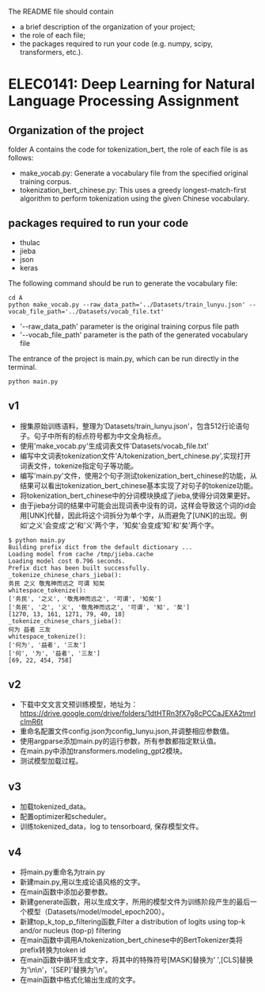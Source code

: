 ﻿The README file should contain 
- a brief description of the organization of your project; 
- the role of each file; 
- the packages required to run your code (e.g. numpy, scipy, transformers, etc.).

# ELEC0141: Deep Learning for Natural Language Processing Assignment 
## Organization of the project
folder A contains the code for tokenization_bert, the role of each file is as follows:
- make_vocab.py: Generate a vocabulary file from the specified original training corpus.
- tokenization_bert_chinese.py: This uses a greedy longest-match-first algorithm to perform tokenization using the given Chinese vocabulary.


## packages required to run your code
- thulac
- jieba
- json
- keras

The following command should be run to generate the vocabulary file:
```
cd A
python make_vocab.py --raw_data_path='../Datasets/train_lunyu.json' --vocab_file_path='../Datasets/vocab_file.txt'

```
- '--raw_data_path' parameter is the original training corpus file path
- '--vocab_file_path' parameter is the path of the generated vocabulary file

The entrance of the project is main.py, which can be run directly in the terminal.
```
python main.py
```

## v1
- 搜集原始训练语料，整理为'Datasets/train_lunyu.json'，包含512行论语句子。句子中所有的标点符号都为中文全角标点。
- 使用'make_vocab.py'生成词表文件'Datasets/vocab_file.txt'
- 编写中文词表tokenization文件'A/tokenization_bert_chinese.py',实现打开词表文件，tokenize指定句子等功能。
- 编写'main.py'文件，使用2个句子测试tokenization_bert_chinese的功能，从结果可以看出tokenization_bert_chinese基本实现了对句子的tokenize功能。
- 将tokenization_bert_chinese中的分词模块换成了jieba,使得分词效果更好。
- 由于jieba分词的结果中可能会出现词表中没有的词，这样会导致这个词的id会用[UNK]代替，因此将这个词拆分为单个字，从而避免了[UNK]的出现。例如'之义'会变成'之'和'义'两个字，'知矣'会变成'知'和'矣'两个字。
```
$ python main.py
Building prefix dict from the default dictionary ...
Loading model from cache /tmp/jieba.cache
Loading model cost 0.796 seconds.
Prefix dict has been built successfully.
_tokenize_chinese_chars_jieba():
务民 之义 敬鬼神而远之 可谓 知矣
whitespace_tokenize():
['务民', '之义', '敬鬼神而远之', '可谓', '知矣']
['务民', '之', '义', '敬鬼神而远之', '可谓', '知', '矣']
[1270, 13, 161, 1271, 79, 40, 18]
_tokenize_chinese_chars_jieba():
何为 益者 三友
whitespace_tokenize():
['何为', '益者', '三友']
['何', '为', '益者', '三友']
[69, 22, 454, 758]
```

## v2
- 下载中文文言文预训练模型，地址为：https://drive.google.com/drive/folders/1dtHTRn3fX7g8cPCCaJEXA2tmrIcImR6t
- 重命名配置文件config.json为config_lunyu.json,并调整相应参数值。
- 使用argparse添加main.py的运行参数，所有参数都指定默认值。
- 在main.py中添加transformers.modeling_gpt2模块。
- 测试模型加载过程。

## v3
- 加载tokenized_data。
- 配置optimizer和scheduler。
- 训练tokenized_data，log to tensorboard, 保存模型文件。

## v4
- 将main.py重命名为train.py
- 新建main.py,用以生成论语风格的文字。
- 在main函数中添加必要参数。
- 新建generate函数，用以生成文字，所用的模型文件为训练阶段产生的最后一个模型（Datasets/model/model_epoch200）。
- 新建top_k_top_p_filtering函数,Filter a distribution of logits using top-k and/or nucleus (top-p) filtering
- 在main函数中调用A/tokenization_bert_chinese中的BertTokenizer类将prefix转换为token id
- 在main函数中循环生成文字，将其中的特殊符号[MASK]替换为' ',[CLS]替换为'\n\n'，'[SEP]'替换为'\n'。
- 在main函数中格式化输出生成的文字。
